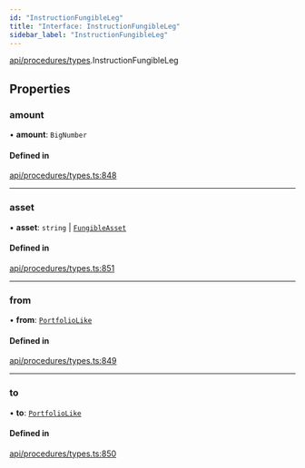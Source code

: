 ```yaml
---
id: "InstructionFungibleLeg"
title: "Interface: InstructionFungibleLeg"
sidebar_label: "InstructionFungibleLeg"
---
```


[api/procedures/types](../../../../../modules/API/Procedures/Types/Types.md).InstructionFungibleLeg

## Properties

### amount

• **amount**: `BigNumber`

#### Defined in

[api/procedures/types.ts:848](https://github.com/PolymeshAssociation/polymesh-sdk/blob/654b99c8d/src/api/procedures/types.ts#L848)

___

### asset

• **asset**: `string` \| [`FungibleAsset`](../../../../../classes/API/Entities/Asset/Fungible/FungibleAsset.md)

#### Defined in

[api/procedures/types.ts:851](https://github.com/PolymeshAssociation/polymesh-sdk/blob/654b99c8d/src/api/procedures/types.ts#L851)

___

### from

• **from**: [`PortfolioLike`](../../../../../modules/API/Entities/Types/Types.md#portfoliolike)

#### Defined in

[api/procedures/types.ts:849](https://github.com/PolymeshAssociation/polymesh-sdk/blob/654b99c8d/src/api/procedures/types.ts#L849)

___

### to

• **to**: [`PortfolioLike`](../../../../../modules/API/Entities/Types/Types.md#portfoliolike)

#### Defined in

[api/procedures/types.ts:850](https://github.com/PolymeshAssociation/polymesh-sdk/blob/654b99c8d/src/api/procedures/types.ts#L850)
